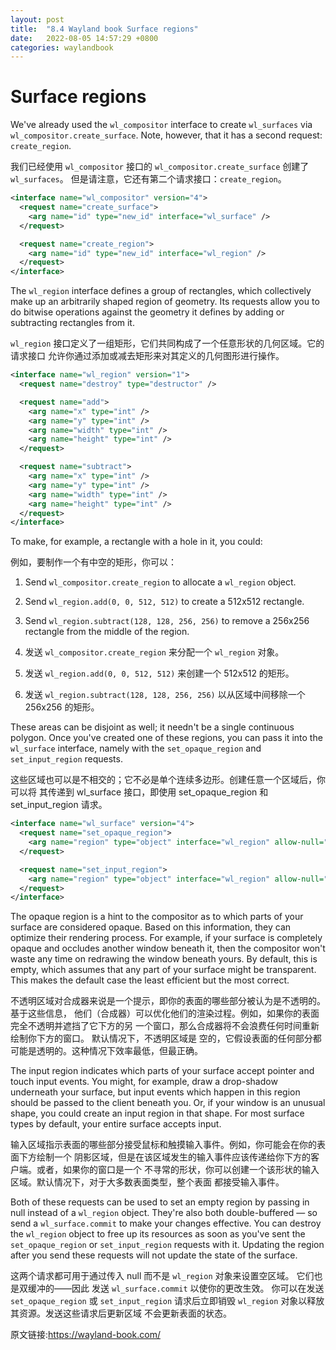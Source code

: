 ```yaml
---
layout: post
title:  "8.4 Wayland book Surface regions"
date:   2022-08-05 14:57:29 +0800
categories: waylandbook
---
```

# Surface regions

We've already used the `wl_compositor` interface to create `wl_surfaces` via
`wl_compositor.create_surface`. Note, however, that it has a second request:
`create_region`.

我们已经使用 `wl_compositor` 接口的 `wl_compositor.create_surface` 创建了 `wl_surfaces`。
但是请注意，它还有第二个请求接口：`create_region`。

```xml
<interface name="wl_compositor" version="4">
  <request name="create_surface">
    <arg name="id" type="new_id" interface="wl_surface" />
  </request>

  <request name="create_region">
    <arg name="id" type="new_id" interface="wl_region" />
  </request>
</interface>
```

The `wl_region` interface defines a group of rectangles, which collectively make
up an arbitrarily shaped region of geometry. Its requests allow you to do
bitwise operations against the geometry it defines by adding or subtracting
rectangles from it.

`wl_region` 接口定义了一组矩形，它们共同构成了一个任意形状的几何区域。它的请求接口
允许你通过添加或减去矩形来对其定义的几何图形进行操作。

```xml
<interface name="wl_region" version="1">
  <request name="destroy" type="destructor" />

  <request name="add">
    <arg name="x" type="int" />
    <arg name="y" type="int" />
    <arg name="width" type="int" />
    <arg name="height" type="int" />
  </request>

  <request name="subtract">
    <arg name="x" type="int" />
    <arg name="y" type="int" />
    <arg name="width" type="int" />
    <arg name="height" type="int" />
  </request>
</interface>
```

To make, for example, a rectangle with a hole in it, you could:

例如，要制作一个有中空的矩形，你可以：

1. Send `wl_compositor.create_region` to allocate a `wl_region` object.
2. Send `wl_region.add(0, 0, 512, 512)` to create a 512x512 rectangle.
3. Send `wl_region.subtract(128, 128, 256, 256)` to remove a 256x256 rectangle
   from the middle of the region.
   
1. 发送 `wl_compositor.create_region` 来分配一个 `wl_region` 对象。
2. 发送 `wl_region.add(0, 0, 512, 512)` 来创建一个 512x512 的矩形。
3. 发送 `wl_region.subtract(128, 128, 256, 256)` 以从区域中间移除一个 256x256 的矩形。

These areas can be disjoint as well; it needn't be a single continuous polygon.
Once you've created one of these regions, you can pass it into the `wl_surface`
interface, namely with the `set_opaque_region` and `set_input_region` requests.

这些区域也可以是不相交的；它不必是单个连续多边形。创建任意一个区域后，你可以将
其传递到 wl_surface 接口，即使用 set_opaque_region 和 set_input_region 请求。

```xml
<interface name="wl_surface" version="4">
  <request name="set_opaque_region">
    <arg name="region" type="object" interface="wl_region" allow-null="true" />
  </request>

  <request name="set_input_region">
    <arg name="region" type="object" interface="wl_region" allow-null="true" />
  </request>
</interface>
```

The opaque region is a hint to the compositor as to which parts of your surface
are considered opaque. Based on this information, they can optimize their
rendering process. For example, if your surface is completely opaque and
occludes another window beneath it, then the compositor won't waste any time on
redrawing the window beneath yours. By default, this is empty, which assumes
that any part of your surface might be transparent. This makes the default case
the least efficient but the most correct.

不透明区域对合成器来说是一个提示，即你的表面的哪些部分被认为是不透明的。基于这些信息，
他们（合成器）可以优化他们的渲染过程。例如，如果你的表面完全不透明并遮挡了它下方的另
一个窗口，那么合成器将不会浪费任何时间重新绘制你下方的窗口。 默认情况下，不透明区域是
空的，它假设表面的任何部分都可能是透明的。这种情况下效率最低，但最正确。

The input region indicates which parts of your surface accept pointer and touch
input events. You might, for example, draw a drop-shadow underneath your
surface, but input events which happen in this region should be passed to the
client beneath you. Or, if your window is an unusual shape, you could create an
input region in that shape. For most surface types by default, your entire
surface accepts input.

输入区域指示表面的哪些部分接受鼠标和触摸输入事件。例如，你可能会在你的表面下方绘制一个
阴影区域，但是在该区域发生的输入事件应该传递给你下方的客户端。或者，如果你的窗口是一个
不寻常的形状，你可以创建一个该形状的输入区域。默认情况下，对于大多数表面类型，整个表面
都接受输入事件。

Both of these requests can be used to set an empty region by passing in null
instead of a `wl_region` object. They're also both double-buffered &mdash; so 
send a `wl_surface.commit` to make your changes effective. You can destroy the
`wl_region` object to free up its resources as soon as you've sent the
`set_opaque_region` or `set_input_region` requests with it. Updating the region
after you send these requests will not update the state of the surface.

这两个请求都可用于通过传入 null 而不是 `wl_region` 对象来设置空区域。 它们也是双缓冲的——因此
发送 `wl_surface.commit` 以使你的更改生效。 你可以在发送 `set_opaque_region` 或
`set_input_region` 请求后立即销毁 `wl_region` 对象以释放其资源。发送这些请求后更新区域
不会更新表面的状态。

原文链接:https://wayland-book.com/
